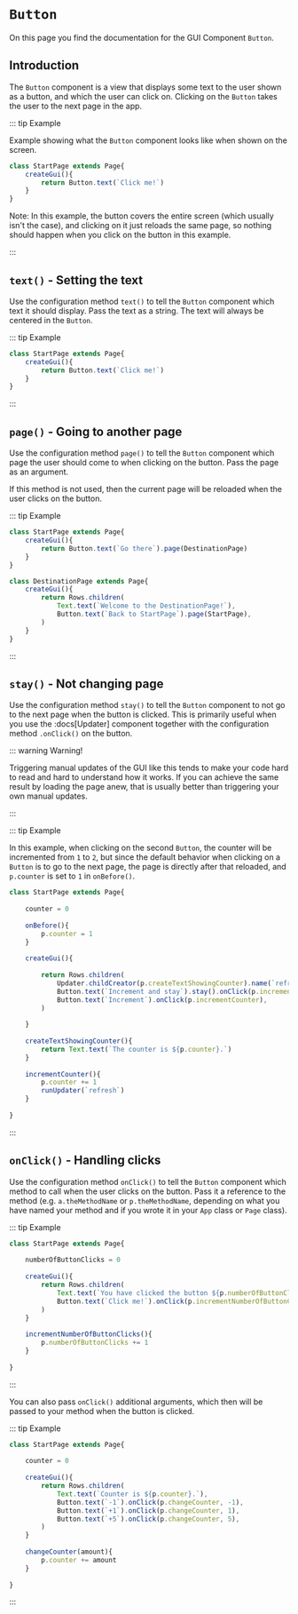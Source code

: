 <script>
	import ViewApp from '$lib/ViewApp.svelte'
</script>

# `Button`
On this page you find the documentation for the GUI Component `Button`.





## Introduction
The `Button` component is a view that displays some text to the user shown as a button, and which the user can click on. Clicking on the `Button` takes the user to the next page in the app.

::: tip Example

Example showing what the `Button` component looks like when shown on the screen.

```js baga-show
class StartPage extends Page{
	createGui(){
		return Button.text(`Click me!`)
	}
}
```

Note: In this example, the button covers the entire screen (which usually isn't the case), and clicking on it just reloads the same page, so nothing should happen when you click on the button in this example.

:::



## `text()` - Setting the text
Use the configuration method `text()` to tell the `Button` component which text it should display. Pass the text as a string. The text will always be centered in the `Button`.

::: tip Example

```js baga-show-editor-code
class StartPage extends Page{
	createGui(){
		return Button.text(`Click me!`)
	}
}
```

:::





## `page()` - Going to another page
Use the configuration method `page()` to tell the `Button` component which page the user should come to when clicking on the button. Pass the page as an argument.

If this method is not used, then the current page will be reloaded when the user clicks on the button.

::: tip Example

```js baga-show-editor-code
class StartPage extends Page{
	createGui(){
		return Button.text(`Go there`).page(DestinationPage)
	}
}

class DestinationPage extends Page{
	createGui(){
		return Rows.children(
			Text.text(`Welcome to the DestinationPage!`),
			Button.text(`Back to StartPage`).page(StartPage),
		)
	}
}
```

:::





## `stay()` - Not changing page
Use the configuration method `stay()` to tell the `Button` component to not go to the next page when the button is clicked. This is primarily useful when you use the :docs[Updater] component together with the configuration method `.onClick()` on the button.

::: warning Warning!

Triggering manual updates of the GUI like this tends to make your code hard to read and hard to understand how it works. If you can achieve the same result by loading the page anew, that is usually better than triggering your own manual updates.

:::

::: tip Example

In this example, when clicking on the second `Button`, the counter will be incremented from `1` to `2`, but since the default behavior when clicking on a `Button` is to go to the next page, the page is directly after that reloaded, and `p.counter` is set to `1` in `onBefore()`.

```js baga-show-editor-code
class StartPage extends Page{
	
	counter = 0
	
	onBefore(){
		p.counter = 1
	}
	
	createGui(){
		
		return Rows.children(
			Updater.childCreator(p.createTextShowingCounter).name(`refresh`),
			Button.text(`Increment and stay`).stay().onClick(p.incrementCounter),
			Button.text(`Increment`).onClick(p.incrementCounter),
		)
		
	}
	
	createTextShowingCounter(){
		return Text.text(`The counter is ${p.counter}.`)
	}
	
	incrementCounter(){
		p.counter += 1
		runUpdater(`refresh`)
	}
	
}
```

:::




## `onClick()` - Handling clicks
Use the configuration method `onClick()` to tell the `Button` component which method to call when the user clicks on the button. Pass it a reference to the method (e.g. `a.theMethodName` or `p.theMethodName`, depending on what you have named your method and if you wrote it in your `App` class or `Page` class).

::: tip Example

```js baga-show-editor-code
class StartPage extends Page{
	
	numberOfButtonClicks = 0
	
	createGui(){
		return Rows.children(
			Text.text(`You have clicked the button ${p.numberOfButtonClicks} times.`),
			Button.text(`Click me!`).onClick(p.incrementNumberOfButtonClicks),
		)
	}
	
	incrementNumberOfButtonClicks(){
		p.numberOfButtonClicks += 1
	}
	
}
```

:::

You can also pass `onClick()` additional arguments, which then will be passed to your method when the button is clicked.

::: tip Example

```js baga-show-editor-code
class StartPage extends Page{
	
	counter = 0
	
	createGui(){
		return Rows.children(
			Text.text(`Counter is ${p.counter}.`),
			Button.text(`-1`).onClick(p.changeCounter, -1),
			Button.text(`+1`).onClick(p.changeCounter, 1),
			Button.text(`+5`).onClick(p.changeCounter, 5),
		)
	}
	
	changeCounter(amount){
		p.counter += amount
	}
	
}
```

:::